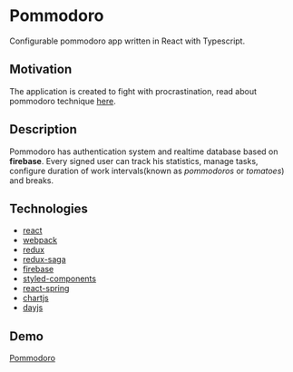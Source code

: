 # Pommodoro

Configurable pommodoro app written in React with Typescript.

## Motivation

The application is created to fight with procrastination, read about pommodoro technique [here](https://en.wikipedia.org/wiki/Pomodoro_Technique).

## Description

Pommodoro has authentication system and realtime database based on **firebase**. Every signed user can track his statistics, manage tasks, configure duration of work intervals(known as _pommodoros_ or _tomatoes_) and breaks.

## Technologies

- [react](https://reactjs.org/)
- [webpack](https://webpack.js.org/)
- [redux](https://redux.js.org/)
- [redux-saga](https://redux-saga.js.org/)
- [firebase](https://firebase.google.com/)
- [styled-components](https://www.styled-components.com/)
- [react-spring](https://www.react-spring.io/)
- [chartjs](https://www.chartjs.org/)
- [dayjs](https://github.com/iamkun/dayjs#)

## Demo

[Pommodoro](https://drillprop.github.io/pommodoro/)
